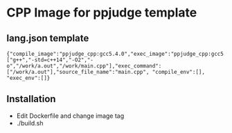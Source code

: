 # CPP Image for ppjudge template

## lang.json template
```
{"compile_image":"ppjudge_cpp:gcc5.4.0","exec_image":"ppjudge_cpp:gcc5.4.0","compile_command":["g++","-std=c++14","-O2","-o","/work/a.out","/work/main.cpp"],"exec_command":["/work/a.out"],"source_file_name":"main.cpp", "compile_env":[], "exec_env":[]}
```
## Installation
- Edit Dockerfile and change image tag
- ./build.sh

